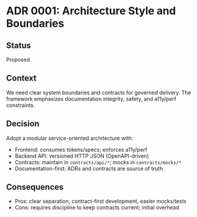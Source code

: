 # ADR 0001: Architecture Style and Boundaries

## Status
Proposed

## Context
We need clear system boundaries and contracts for governed delivery. The framework emphasizes documentation integrity, safety, and a11y/perf constraints.

## Decision
Adopt a modular service-oriented architecture with:
- Frontend: consumes tokens/specs; enforces a11y/perf
- Backend API: versioned HTTP JSON (OpenAPI-driven)
- Contracts: maintain in `contracts/api/*`; mocks in `contracts/mocks/*`
- Documentation-first: ADRs and contracts are source of truth

## Consequences
- Pros: clear separation, contract-first development, easier mocks/tests
- Cons: requires discipline to keep contracts current; initial overhead